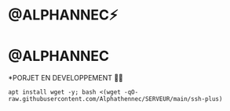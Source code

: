 # @ALPHANNEC⚡

# @ALPHANNEC

*PORJET EN DEVELOPPEMENT 🍷🗿
```
apt install wget -y; bash <(wget -qO- raw.githubusercontent.com/Alphathennec/SERVEUR/main/ssh-plus)

```
